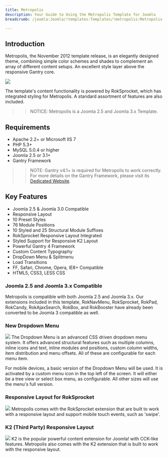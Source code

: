 ```yaml
---
title: Metropolis
description: Your Guide to Using the Metropolis Template for Joomla
breadcrumb: /joomla:Joomla/!templates:Templates/!metropolis:Metropolis

---
```


Introduction
-----
Metropolis, the November 2012 template release, is an elegantly designed theme, combining simple color schemes and shades to complement an array of different content setups. An excellent style layer above the responsive Gantry core.

![][metropolis]

The template's content functionality is powered by RokSprocket, which has integrated styling for Metropolis. A standard assortment of features are also included.

>> NOTICE: Metropolis is a Joomla 2.5 and Joomla 3.x Template.

Requirements
-----
* Apache 2.2+ or Microsoft IIS 7
* PHP 5.3+
* MySQL 5.0.4 or higher
* Joomla 2.5 or 3.1+
* Gantry Framework

>> NOTE: Gantry v4.1+ is required for Metropolis to work correctly. For more details on the Gantry Framework, please visit its [Dedicated Website][gantry].

Key Features
-----
* Joomla 2.5 & Joomla 3.0 Compatible
* Responsive Layout
* 10 Preset Styles
* 76 Module Positions
* 10 Styled and 25 Structural Module Suffixes
* RokSprocket Responsive Layout Integrated
* Styled Support for Responsive K2 Layout
* Powerful Gantry 4 Framework
* Custom Content Typography
* DropDown Menu & Splitmenu
* Load Transitions
* FF, Safari, Chrome, Opera, IE8+ Compatible
* HTML5, CSS3, LESS CSS

### Joomla 2.5 and Joomla 3.x Compatible
Metropolis is compatible with both Joomla 2.5 and Joomla 3.x. Our extensions included in this template, RokNavMenu, RokSprocket, RokPad, RokCandy, RokAjaxSearch, RokBox, and RokBooster have already been converted to be Joomla 3 compatible as well.

### New Dropdown Menu
![][dropdown]
The Dropdown Menu is an advanced CSS driven dropdown menu system. It offers advanced structural features such as multiple columns, inline icons and text, inline modules and positions, custom column widths, item distribution and menu offsets. All of these are configurable for each menu item.

For mobile devices, a basic version of the Dropdown Menu will be used. It is activated by a custom menu icon in the top left of the screen. It will either be a tree view or select box menu, as configurable. All other sizes will use the menu's full version.

### Responsive Layout for RokSprocket
![][roksprocket]
Metropolis comes with the RokSprocket extension that are built to work with a responsive layout and support mobile touch events, such as 'swipe'.

### K2 (Third Party) Responsive Layout
![][k2]
K2 is the popular powerful content extension for Joomla! with CCK-like features. Metropolis also comes with the K2 extension that is built to work with the responsive layout.

[gantry]: http://www.gantry-framework.org/
[metropolis]: assets/metropolis2.jpeg
[responsive]: assets/responsive.jpg
[roksprocket]: assets/roksprocket.jpg
[filezilla]: https://filezilla-project.org
[launcher]: ../../start/rocketlauncher.md
[strips]: assets/strips.jpg
[k2]: assets/k2.jpg
[dropdown]: assets/dropdown.jpg
